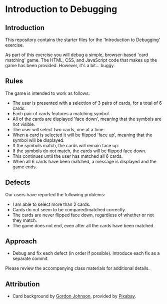 # Introduction to Debugging

## Introduction
This repository contains the starter files for the 'Introduction to Debugging' exercise.

As part of this exercise you will debug a simple, browser-based 'card matching' game. The HTML, CSS, and JavaScript code that makes up the game has been provided. However, it's a bit... buggy.

## Rules
The game is intended to work as follows:
- The user is presented with a selection of 3 pairs of cards, for a total of 6 cards.
- Each pair of cards features a matching symbol.
- All of the cards are displayed 'face down', meaning that the symbols are not visible.
- The user will select two cards, one at a time.
- When a card is selected it will be flipped 'face up', meaning that the symbol will be displayed.
- If the symbols match, the cards will remain face up.
- If the symbols do not match, the cards will be flipped face down.
- This continues until the user has matched all 6 cards.
- When all 6 cards have been matched, a message is displayed and the game ends.

## Defects
Our users have reported the following problems:
- I am able to select more than 2 cards.
- Cards do not seem to be compared/matched correctly.
- The cards are never flipped face down, regardless of whether or not they match.
- The game does not end, even after all the cards have been matched.

## Approach
- Debug and fix each defect (in order if possible). Introduce each fix as a separate commit.

Please review the accompanying class materials for additional details.

## Attribution
- Card background by [Gordon Johnson](https://pixabay.com/users/gdj-1086657/), provided by [Pixabay](https://pixabay.com/).
